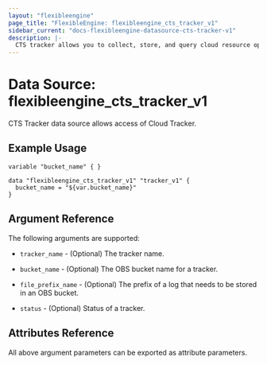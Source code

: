```yaml
---
layout: "flexibleengine"
page_title: "FlexibleEngine: flexibleengine_cts_tracker_v1"
sidebar_current: "docs-flexibleengine-datasource-cts-tracker-v1"
description: |-
  CTS tracker allows you to collect, store, and query cloud resource operation records and use these records for security analysis, compliance auditing, resource tracking, and fault locating.
---
```


# Data Source: flexibleengine_cts_tracker_v1

CTS Tracker data source allows access of Cloud Tracker.

## Example Usage


```hcl
variable "bucket_name" { }

data "flexibleengine_cts_tracker_v1" "tracker_v1" {
  bucket_name = "${var.bucket_name}"
}

```

## Argument Reference
The following arguments are supported:

* `tracker_name` - (Optional) The tracker name. 

* `bucket_name` - (Optional) The OBS bucket name for a tracker.

* `file_prefix_name` - (Optional) The prefix of a log that needs to be stored in an OBS bucket. 

* `status` - (Optional) Status of a tracker. 


## Attributes Reference

All above argument parameters can be exported as attribute parameters.
    